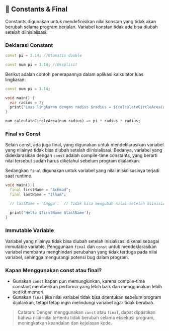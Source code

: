 ## 🎯 Constants & Final

Constants digunakan untuk mendefinisikan nilai konstan yang tidak akan berubah selama program berjalan. Variabel konstan tidak ada bisa diubah setelah diinisialisasi. 

### Deklarasi Constant
```dart
const pi = 3.14; //Otomatis double

const num pi = 3.14; //Eksplisit 
```

Berikut adalah contoh penerapannya dalam aplikasi kalkulator luas lingkaran:
```dart
const num pi = 3.14;

void main() {
  var radius = 7;
  print('Luas lingkaran dengan radius $radius = ${calculateCircleArea(radius)}');
}

num calculateCircleArea(num radius) => pi * radius * radius;
```

### Final vs Const
Selain const, ada juga final, yang digunakan untuk mendeklarasikan variabel yang nilainya tidak bisa diubah setelah diinisialisasi. Bedanya, variabel yang dideklarasikan dengan `const` adalah compile-time constants, yang berarti nilai tersebut sudah harus diketahui sebelum program dijalankan. 

Sedangkan `final` digunakan untuk variabel yang nilai inisialisasinya terjadi saat runtime.

```dart
void main() {
  final firstName = "Achmad";
  final lastName = "Ilham";

  // lastName = 'Angga';  // Tidak bisa mengubah nilai setelah diinisialisasi

  print('Hello $firstName $lastName');
}
```

### Immutable Variable
Variabel yang nilainya tidak bisa diubah setelah inisialisasi dikenal sebagai immutable variable. Penggunaan `final` dan `const` untuk mendeklarasikan variabel membantu menghindari perubahan yang tidak terduga pada nilai variabel, sehingga mengurangi potensi bug dalam program.

### Kapan Menggunakan const atau final?
- Gunakan `const` kapan pun memungkinkan, karena compile-time constant memberikan performa yang lebih baik dan menggunakan lebih sedikit memori.
- Gunakan `final` jika nilai variabel tidak bisa ditentukan sebelum program dijalankan, tetapi tetap ingin melindungi variabel agar tidak berubah.
  
> Catatan: Dengan menggunakan `const` atau `final`, dapat dipastikan bahwa nilai-nilai tertentu tidak berubah selama eksekusi program, meningkatkan keandalan dan kejelasan kode.
